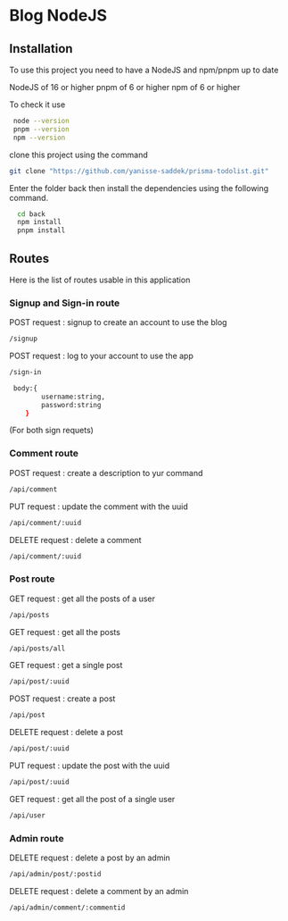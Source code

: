 
# Blog NodeJS


## Installation

To use this project you need to have a NodeJS and npm/pnpm up to date 

NodeJS of 16 or higher
pnpm of 6 or higher
npm of 6 or higher

To check it use
```bash
 node --version
 pnpm --version
 npm --version
```
clone this project using the command
```bash
git clone "https://github.com/yanisse-saddek/prisma-todolist.git"
```

Enter the folder back then install the dependencies using the following command.

```bash
  cd back
  npm install 
  pnpm install
```


## Routes

Here is the list of routes usable in this application   

### Signup and Sign-in route

POST request : signup to create an account to use the blog 
```bash
/signup
```
POST request : log to your account to use the app
```bash
/sign-in
```

```bash
 body:{
        username:string,
        password:string
    }
```
(For both sign requets)

### Comment route

POST request : create a description to yur command 
```bash
/api/comment
```
PUT request : update the comment with the uuid
```bash
/api/comment/:uuid
```
DELETE request : delete a comment

```bash
/api/comment/:uuid
```

### Post route

GET request : get all the posts of a user
```bash
/api/posts
```
GET request : get all the posts 
```bash
/api/posts/all
```
GET request : get a single post
```bash
/api/post/:uuid
```
POST request : create a post 
```bash
/api/post
```
DELETE request : delete a post 
```bash
/api/post/:uuid
```
PUT request : update the post with the uuid
```bash
/api/post/:uuid
```
GET request : get all the post of a single user
```bash
/api/user
```

### Admin route

DELETE request : delete a post by an admin 
```bash
/api/admin/post/:postid
```
DELETE request : delete a comment by an admin 
```bash
/api/admin/comment/:commentid
```

    
